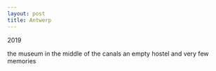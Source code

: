 ```yaml
---
layout: post
title: Antwerp
---
```


2019

the museum in the middle of the canals
an empty hostel
and very few memories

